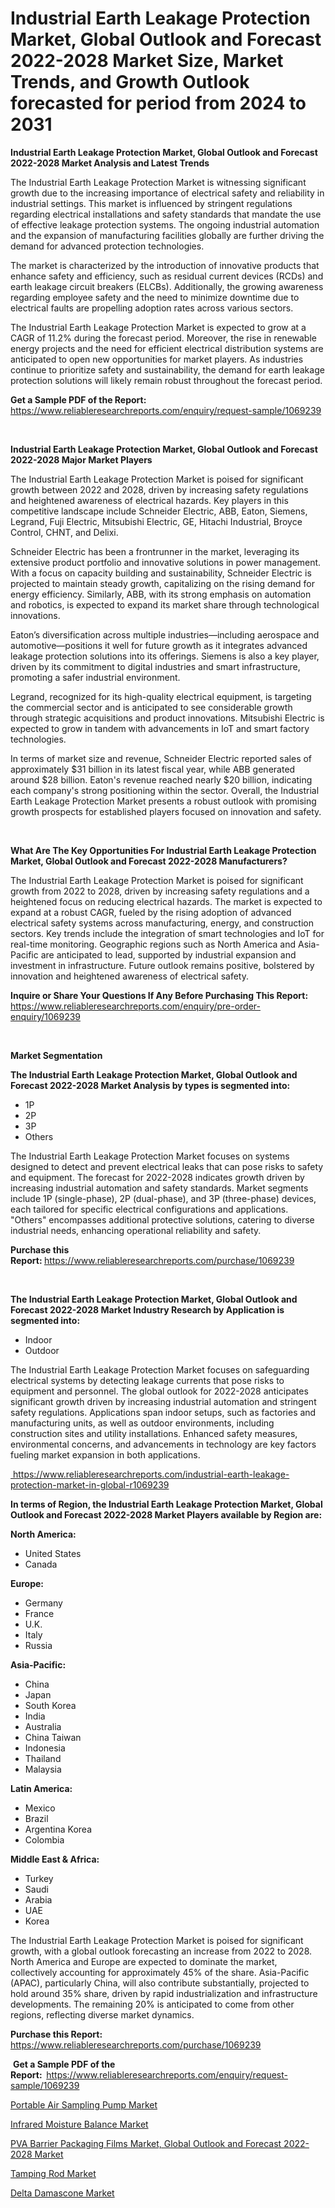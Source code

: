 <p><h1>Industrial Earth Leakage Protection Market, Global Outlook and Forecast 2022-2028 Market Size, Market Trends, and Growth Outlook forecasted for period from 2024 to 2031</h1></p><p><strong>Industrial Earth Leakage Protection Market, Global Outlook and Forecast 2022-2028 Market Analysis and Latest Trends</strong></p>
<p><p>The Industrial Earth Leakage Protection Market is witnessing significant growth due to the increasing importance of electrical safety and reliability in industrial settings. This market is influenced by stringent regulations regarding electrical installations and safety standards that mandate the use of effective leakage protection systems. The ongoing industrial automation and the expansion of manufacturing facilities globally are further driving the demand for advanced protection technologies.</p><p>The market is characterized by the introduction of innovative products that enhance safety and efficiency, such as residual current devices (RCDs) and earth leakage circuit breakers (ELCBs). Additionally, the growing awareness regarding employee safety and the need to minimize downtime due to electrical faults are propelling adoption rates across various sectors.</p><p>The Industrial Earth Leakage Protection Market is expected to grow at a CAGR of 11.2% during the forecast period. Moreover, the rise in renewable energy projects and the need for efficient electrical distribution systems are anticipated to open new opportunities for market players. As industries continue to prioritize safety and sustainability, the demand for earth leakage protection solutions will likely remain robust throughout the forecast period.</p></p>
<p><strong>Get a Sample PDF of the Report:&nbsp;</strong> <a href="https://www.reliableresearchreports.com/enquiry/request-sample/1069239">https://www.reliableresearchreports.com/enquiry/request-sample/1069239</a></p>
<p>&nbsp;</p>
<p><strong>Industrial Earth Leakage Protection Market, Global Outlook and Forecast 2022-2028 Major Market Players</strong></p>
<p><p>The Industrial Earth Leakage Protection Market is poised for significant growth between 2022 and 2028, driven by increasing safety regulations and heightened awareness of electrical hazards. Key players in this competitive landscape include Schneider Electric, ABB, Eaton, Siemens, Legrand, Fuji Electric, Mitsubishi Electric, GE, Hitachi Industrial, Broyce Control, CHNT, and Delixi.</p><p>Schneider Electric has been a frontrunner in the market, leveraging its extensive product portfolio and innovative solutions in power management. With a focus on capacity building and sustainability, Schneider Electric is projected to maintain steady growth, capitalizing on the rising demand for energy efficiency. Similarly, ABB, with its strong emphasis on automation and robotics, is expected to expand its market share through technological innovations.</p><p>Eaton’s diversification across multiple industries—including aerospace and automotive—positions it well for future growth as it integrates advanced leakage protection solutions into its offerings. Siemens is also a key player, driven by its commitment to digital industries and smart infrastructure, promoting a safer industrial environment.</p><p>Legrand, recognized for its high-quality electrical equipment, is targeting the commercial sector and is anticipated to see considerable growth through strategic acquisitions and product innovations. Mitsubishi Electric is expected to grow in tandem with advancements in IoT and smart factory technologies.</p><p>In terms of market size and revenue, Schneider Electric reported sales of approximately $31 billion in its latest fiscal year, while ABB generated around $28 billion. Eaton's revenue reached nearly $20 billion, indicating each company's strong positioning within the sector. Overall, the Industrial Earth Leakage Protection Market presents a robust outlook with promising growth prospects for established players focused on innovation and safety.</p></p>
<p>&nbsp;</p>
<p><strong>What Are The Key Opportunities For Industrial Earth Leakage Protection Market, Global Outlook and Forecast 2022-2028 Manufacturers?</strong></p>
<p><p>The Industrial Earth Leakage Protection Market is poised for significant growth from 2022 to 2028, driven by increasing safety regulations and a heightened focus on reducing electrical hazards. The market is expected to expand at a robust CAGR, fueled by the rising adoption of advanced electrical safety systems across manufacturing, energy, and construction sectors. Key trends include the integration of smart technologies and IoT for real-time monitoring. Geographic regions such as North America and Asia-Pacific are anticipated to lead, supported by industrial expansion and investment in infrastructure. Future outlook remains positive, bolstered by innovation and heightened awareness of electrical safety.</p></p>
<p><strong>Inquire or Share Your Questions If Any Before Purchasing This Report:</strong> <a href="https://www.reliableresearchreports.com/enquiry/pre-order-enquiry/1069239">https://www.reliableresearchreports.com/enquiry/pre-order-enquiry/1069239</a></p>
<p>&nbsp;</p>
<p><strong>Market Segmentation</strong></p>
<p><strong>The Industrial Earth Leakage Protection Market, Global Outlook and Forecast 2022-2028 Market Analysis by types is segmented into:</strong></p>
<p><ul><li>1P</li><li>2P</li><li>3P</li><li>Others</li></ul></p>
<p><p>The Industrial Earth Leakage Protection Market focuses on systems designed to detect and prevent electrical leaks that can pose risks to safety and equipment. The forecast for 2022-2028 indicates growth driven by increasing industrial automation and safety standards. Market segments include 1P (single-phase), 2P (dual-phase), and 3P (three-phase) devices, each tailored for specific electrical configurations and applications. "Others" encompasses additional protective solutions, catering to diverse industrial needs, enhancing operational reliability and safety.</p></p>
<p><strong>Purchase this Report:&nbsp;</strong><a href="https://www.reliableresearchreports.com/purchase/1069239">https://www.reliableresearchreports.com/purchase/1069239</a></p>
<p>&nbsp;</p>
<p><strong>The Industrial Earth Leakage Protection Market, Global Outlook and Forecast 2022-2028 Market Industry Research by Application is segmented into:</strong></p>
<p><ul><li>Indoor</li><li>Outdoor</li></ul></p>
<p><p>The Industrial Earth Leakage Protection Market focuses on safeguarding electrical systems by detecting leakage currents that pose risks to equipment and personnel. The global outlook for 2022-2028 anticipates significant growth driven by increasing industrial automation and stringent safety regulations. Applications span indoor setups, such as factories and manufacturing units, as well as outdoor environments, including construction sites and utility installations. Enhanced safety measures, environmental concerns, and advancements in technology are key factors fueling market expansion in both applications.</p></p>
<p><a href="https://www.reliableresearchreports.com/industrial-earth-leakage-protection-market-in-global-r1069239">&nbsp;https://www.reliableresearchreports.com/industrial-earth-leakage-protection-market-in-global-r1069239</a></p>
<p><strong>In terms of Region, the Industrial Earth Leakage Protection Market, Global Outlook and Forecast 2022-2028 Market Players available by Region are:</strong></p>
<p>
    <p> <strong> North America: </strong>
        <ul>
            <li>United States</li>
            <li>Canada</li>
        </ul>
        </p> 
    <p> <strong> Europe: </strong>
        <ul>
            <li>Germany</li>
            <li>France</li>
            <li>U.K.</li>
            <li>Italy</li>
            <li>Russia</li>
        </ul>
        </p> 
    <p> <strong> Asia-Pacific: </strong>
        <ul>
            <li>China</li>
            <li>Japan</li>
            <li>South Korea</li>
            <li>India</li>
            <li>Australia</li>
            <li>China Taiwan</li>
            <li>Indonesia</li>
            <li>Thailand</li>
            <li>Malaysia</li>
        </ul>
        </p> 
    <p> <strong> Latin America: </strong>
        <ul>
            <li>Mexico</li>
            <li>Brazil</li>
            <li>Argentina Korea</li>
            <li>Colombia</li>
        </ul>
        </p> 
    <p> <strong> Middle East & Africa: </strong>
        <ul>
            <li>Turkey</li>
            <li>Saudi</li>
            <li>Arabia</li>
            <li>UAE</li>
            <li>Korea</li>
        </ul>
    </p>
    </p>
<p><p>The Industrial Earth Leakage Protection Market is poised for significant growth, with a global outlook forecasting an increase from 2022 to 2028. North America and Europe are expected to dominate the market, collectively accounting for approximately 45% of the share. Asia-Pacific (APAC), particularly China, will also contribute substantially, projected to hold around 35% share, driven by rapid industrialization and infrastructure developments. The remaining 20% is anticipated to come from other regions, reflecting diverse market dynamics.</p></p>
<p><strong>Purchase this Report: </strong><a href="https://www.reliableresearchreports.com/purchase/1069239">https://www.reliableresearchreports.com/purchase/1069239</a></p>
<p>&nbsp;<strong>Get a Sample PDF of the Report:&nbsp;&nbsp;</strong><a href="https://www.reliableresearchreports.com/enquiry/request-sample/1069239">https://www.reliableresearchreports.com/enquiry/request-sample/1069239</a></p>
<p><strong></strong></p>
<p><p><a href="https://www.linkedin.com/pulse/pioneering-growth-analyzing-global-portable-air-sampling-e8tpf?trackingId=VBJXHx6QRKyPQhkX4xZvlw%3D%3D">Portable Air Sampling Pump Market</a></p><p><a href="https://medium.com/@dan.murray5879/infrared-moisture-balance-industry-forecast-market-shifts-and-strategic-imperatives-2024-2031-588584e23b84">Infrared Moisture Balance Market</a></p><p><a href="https://github.com/sofayahoo2023/Market-Research-Report-List-6/blob/main/pva-barrier-packaging-films-market-global-outlook-and-forecast-2022-2028-market.md">PVA Barrier Packaging Films Market, Global Outlook and Forecast 2022-2028 Market</a></p><p><a href="https://medium.com/@dan.murray5879/the-global-tamping-rod-market-is-projected-to-experience-an-annual-growth-rate-of-6-2-708ab6454733">Tamping Rod Market</a></p><p><a href="https://issuu.com/reportprime-2/docs/delta-damascone-market-size-2030.pp_5d537ebe635662">Delta Damascone Market</a></p></p>